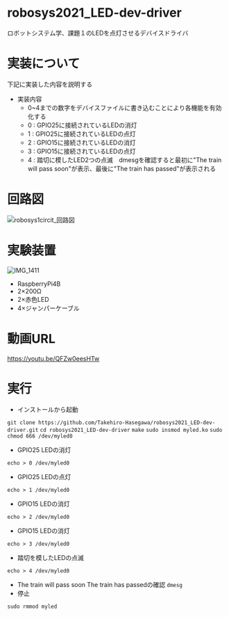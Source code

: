 # robosys2021_LED-dev-driver
ロボットシステム学、課題１のLEDを点灯させるデバイスドライバ
# 実装について
下記に実装した内容を説明する
- 実装内容
  - 0~4までの数字をデバイスファイルに書き込むことにより各機能を有効化する
  - 0 : GPIO25に接続されているLEDの消灯
  - 1 : GPIO25に接続されているLEDの点灯
  - 2 : GPIO15に接続されているLEDの消灯
  - 3 : GPIO15に接続されているLEDの点灯
  - 4 : 踏切に模したLED2つの点滅　dmesgを確認すると最初に"The train will pass soon"が表示、最後に"The train has passed"が表示される
# 回路図
![robosys1circit_回路図](https://user-images.githubusercontent.com/39427883/148928572-411a3c62-ca13-4966-b731-75d8fe7f94cb.png)
# 実験装置
![IMG_1411](https://user-images.githubusercontent.com/39427883/148931319-423bfe1c-f42d-47dd-ad72-e175e591f46a.jpeg)

- RaspberryPi4B
- 2×200Ω
- 2×赤色LED
- 4×ジャンパーケーブル

# 動画URL
https://youtu.be/QFZw0eesHTw
# 実行
- インストールから起動

`git clone https://github.com/Takehiro-Hasegawa/robosys2021_LED-dev-driver.git`
`cd robosys2021_LED-dev-driver`
`make`
`sudo insmod myled.ko`
`sudo chmod 666 /dev/myled0`
- GPIO25 LEDの消灯
 
 `echo > 0 /dev/myled0`
- GPIO25 LEDの点灯

 `echo > 1 /dev/myled0`
 - GPIO15 LEDの消灯
 
 `echo > 2 /dev/myled0`
 - GPIO15 LEDの消灯
 
 `echo > 3 /dev/myled0`
 - 踏切を模したLEDの点滅
 
 `echo > 4 /dev/myled0`
 - The train will pass soon The train has passedの確認
 `dmesg`
- 停止

`sudo rmmod myled`

